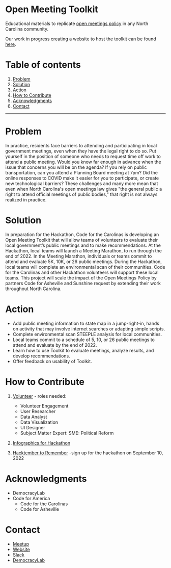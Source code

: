 # Open Meeting Toolkit
Educational materials to replicate [open meetings policy](openmeetingspolicy.com) in any North Carolina community.

Our work in progress creating a website to host the toolkit can be found [here](https://code-for-the-carolinas.github.io/openmeetingtoolkit).
# Table of contents

1. [Problem](#problem)
2. [Solution](#solution)
3. [Action](#action)
4. [How to Contribute](#how-to-contribute)
4. [Acknowledgments](#acknowledgments)
5. [Contact](#contact)

---

# Problem
In practice, residents face barriers to attending and participating in local government meetings, even when they have the legal right to do so. Put yourself in the position of someone who needs to request time off work to attend a public meeting. Would you know far enough in advance when the issue that concerns you will be on the agenda? If you rely on public transportation, can you attend a Planning Board meeting at 7pm? Did the online responses to COVID make it easier for you to participate, or create new technological barriers? These challenges and many more mean that even when North Carolina's open meetings law gives "the general public a right to attend official meetings of public bodies," that right is not always realized in practice.

# Solution
In preparation for the Hackathon, Code for the Carolinas is developing an Open Meeting Toolkit that will allow teams of volunteers to evaluate their local government’s public meetings and to make recommendations. At the Hackathon, local teams will launch a Meeting Marathon, to run through the end of 2022.  In the Meeting Marathon, individuals or teams commit to attend and evaluate 5K, 10K, or 26 public meetings. During the Hackathon, local teams will complete an environmental scan of their communities. Code for the Carolinas and other Hackathon volunteers will support these local teams. This project will scale the impact of the Open Meetings Policy by partners Code for Asheville and Sunshine request by extending their work throughout North Carolina.

# Action
- Add public meeting information to state map in a jump-right-in, hands on activity that may involve internet searches or adapting simple scripts. 
- Complete environmental scan STEEPLE analysis for local communities. 
- Local teams commit to a schedule of 5, 10, or 26 public meetings to attend and evaluate by the end of 2022. 
- Learn how to use Toolkit to evaluate meetings, analyze results, and develop recommendations. 
- Offer feedback on usability of Toolkit.
  
# How to Contribute
1. [Volunteer](https://www.democracylab.org/projects/1021) - roles needed: <br>
    - Volunteer Engagement
    - User Researcher
    - Data Analyst
    - Data Visualization
    - UI Designer
    - Subject Matter Expert: SME: Political Reform

2. [Infographics for Hackathon](https://drive.google.com/file/d/1rDgtecClKOVJc6c39xRqD7hBCdk9BDHQ/view)
3. [Hacktember to Remember](https://www.democracylab.org/events/hacktember2022/projects/1021) -sign up for the hackathon on September 10, 2022

# Acknowledgments
- DemocracyLab
- Code for America
  - Code for the Carolinas
  - Code for Asheville

# Contact
- [Meetup](https://www.meetup.com/codeforthecarolinas/)
- [Website](http://codeforthecarolinas.org/)
- [Slack](https://codeforthecarolinas.slack.com/join/shared_invite/zt-ggwi3ynm-f82eIgTN2_CUFxh_6t5hwQ#/shared-invite/email)
- [DemocracyLab](https://www.democracylab.org/projects/1021)
